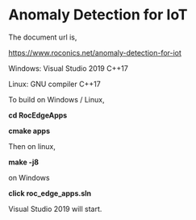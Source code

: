 # Anomaly Detection for IoT

The document  url is,

https://www.roconics.net/anomaly-detection-for-iot



Windows:  Visual Studio 2019 C++17

Linux:  GNU compiler C++17 



To build on Windows / Linux,

**cd  RocEdgeApps**

**cmake apps**

Then on linux,

**make -j8**

on Windows

**click roc_edge_apps.sln** 

Visual Studio 2019 will start.















